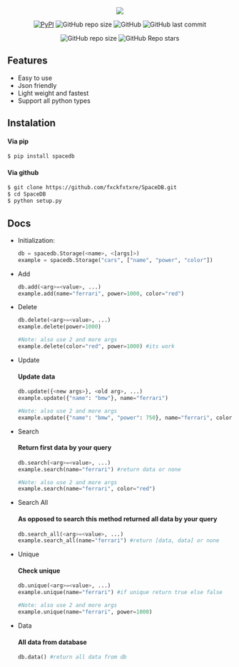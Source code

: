 <p align="center"><img src="https://i.ibb.co/Lnhyr3s/image.png" /></p>

<p align="center">
  <a href="https://pypi.org/project/spacedb"><img alt="PyPI" src="https://img.shields.io/pypi/v/spacedb?color=brightgreen"></a>
  <img alt="GitHub repo size" src="https://img.shields.io/github/repo-size/fxckfxtxre/spacedb?color=blueviolet&label=size">
  <img alt="GitHub" src="https://img.shields.io/github/license/fxckfxtxre/spacedb?color=critical">
  <img alt="GitHub last commit" src="https://img.shields.io/github/last-commit/fxckfxtxre/spacedb?color=orange">
</p>

<p align="center">
  <img alt="GitHub repo size" src="https://img.shields.io/discord/904729539362586674?color=blue&label=discord">
  <img alt="GitHub Repo stars" src="https://img.shields.io/github/stars/fxckfxtxre/stratz?color=ff69b4">
</p>


## Features

- Easy to use
- Json friendly
- Light weight and fastest
- Support all python types

## Instalation

#### Via **pip**
```bash
$ pip install spacedb
```

#### Via **github**
```bash
$ git clone https://github.com/fxckfxtxre/SpaceDB.git
$ cd SpaceDB
$ python setup.py
```

## Docs

- Initialization:
  ```python
  db = spacedb.Storage(<name>, <[args]>)
  example = spacedb.Storage("cars", ["name", "power", "color"])
  ```

- Add
  ```python
  db.add(<arg>=<value>, ...)
  example.add(name="ferrari", power=1000, color="red")
  ```

- Delete
  ```python
  db.delete(<arg>=<value>, ...)
  example.delete(power=1000)

  #Note: also use 2 and more args
  example.delete(color="red", power=1000) #its work
  ```

- Update
  #### Update data
  ```python
  db.update({<new args>}, <old arg>, ...)
  example.update({"name": "bmw"}, name="ferrari")

  #Note: also use 2 and more args
  example.update({"name": "bmw", "power": 750}, name="ferrari", color="red")
  ```

- Search
  #### Return first data by your query
  ```python
  db.search(<arg>=<value>, ...)
  example.search(name="ferrari") #return data or none

  #Note: also use 2 and more args
  example.search(name="ferrari", color="red")
  ```

- Search All
  #### As opposed to **search** this method returned **all** data by your query
  ```python
  db.search_all(<arg>=<value>, ...)
  example.search_all(name="ferrari") #return [data, data] or none
  ```
  

- Unique
  #### **Check** unique
  ```python
  db.unique(<arg>=<value>, ...)
  example.unique(name="ferrari") #if unique return true else false

  #Note: also use 2 and more args
  example.unique(name="ferrari", power=1000)
  ```

- Data
  #### **All** data from database
  ```python
  db.data() #return all data from db
  ```

